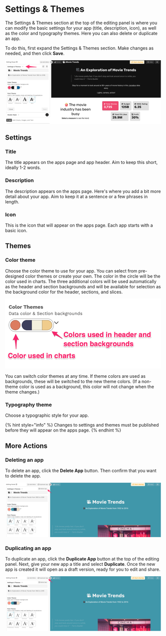# Settings & Themes

The Settings & Themes section at the top of the editing panel is where you can modify the basic settings for your app (title, description, icon), as well as the color and typography themes. Here you can also delete or duplicate an app.&#x20;

To do this, first expand the Settings & Themes section. Make changes as needed, and then click **Save**.&#x20;

![The Settings & Themes section, expanded](<../../.gitbook/assets/image (318).png>)

## Settings

### Title

The title appears on the apps page and app header. Aim to keep this short, ideally 1-2 words.

### Description

The description appears on the apps page. Here's where you add a bit more detail about your app. Aim to keep it at a sentence or a few phrases in length.

### Icon

This is the icon that will appear on the apps page. Each app starts with a basic icon.

## Themes

### Color theme

Choose the color theme to use for your app. You can select from pre-designed color themes or create your own. The color in the circle will be the color used in charts. The three additional colors will be used automatically as the header and section backgrounds and will be available for selection as the background color for the header, sections, and slices.&#x20;

![Where color theme colors appear in the app](<../../.gitbook/assets/image (324) (1).png>)

You can switch color themes at any time. If theme colors are used as backgrounds, these will be switched to the new theme colors. (If a non-theme color is used as a background, this color will not change when the theme changes.)

### Typography theme

Choose a typographic style for your app.

{% hint style="info" %}
Changes to settings and themes must be published before they will appear on the apps page.
{% endhint %}

## More Actions

### Deleting an app

To delete an app, click the **Delete App** button. Then confirm that you want to delete the app.&#x20;

![Deleting an app](<../../.gitbook/assets/image (299).png>)

### Duplicating an app

To duplicate an app, click the **Duplicate App** button at the top of the editing panel. Next, give your new app a title and select **Duplicate**. Once the new app is created it will open as a draft version, ready for you to edit and share.

![Duplicating an app](<../../.gitbook/assets/image (381).png>)

